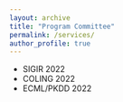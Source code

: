 ```yaml
---
layout: archive
title: "Program Committee"
permalink: /services/
author_profile: true
---
```


- SIGIR 2022
- COLING 2022
- ECML/PKDD 2022